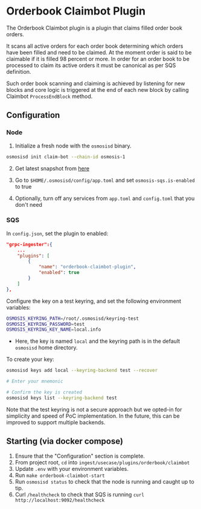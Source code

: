 # Orderbook Claimbot Plugin

The Orderbook Claimbot plugin is a plugin that claims filled order book orders.

It scans all active orders for each order book determining which orders have been filled and need to be claimed. At the moment order is said to be claimable if it is filled 98 percent or more. In order for an order book to be processed to claim its active orders it must be canonical as per SQS definition.


Such order book scanning and claiming is achieved by listening for new blocks and core logic is triggered at the end of each new block by calling Claimbot `ProcessEndBlock` method.

## Configuration

### Node

1. Initialize a fresh node with the `osmosisd` binary.
```bash
osmosisd init claim-bot --chain-id osmosis-1
```

2. Get latest snapshot from [here](https://snapshots.osmosis.zone/index.html)

3. Go to `$HOME/.osmosisd/config/app.toml` and set `osmosis-sqs.is-enabled` to true

4. Optionally, turn off any services from `app.toml` and `config.toml` that you don't need

### SQS

In `config.json`, set the plugin to enabled:

```json
"grpc-ingester":{
    ...
    "plugins": [
        {
            "name": "orderbook-claimbot-plugin",
            "enabled": true
        }
    ]
},
```

Configure the key on a test keyring, and set the following environment variables:
```bash
OSMOSIS_KEYRING_PATH=/root/.osmosisd/keyring-test
OSMOSIS_KEYRING_PASSWORD=test
OSMOSIS_KEYRING_KEY_NAME=local.info
```
- Here, the key is named `local` and the keyring path is in the default `osmosisd` home directory.

To create your key:
```bash
osmosisd keys add local --keyring-backend test --recover

# Enter your mnemonic

# Confirm the key is created
osmosisd keys list --keyring-backend test
```

Note that the test keyring is not a secure approach but we opted-in for simplicity and speed
of PoC implementation. In the future, this can be improved to support multiple backends.

## Starting (via docker compose)

1. Ensure that the "Configuration" section is complete.
2. From project root, `cd` into `ingest/usecase/plugins/orderbook/claimbot`
3. Update `.env` with your environment variables.
4. Run `make orderbook-claimbot-start`
5. Run `osmosisd status` to check that the node is running and caught up to tip.
6. Curl `/healthcheck` to check that SQS is running `curl http://localhost:9092/healthcheck`
